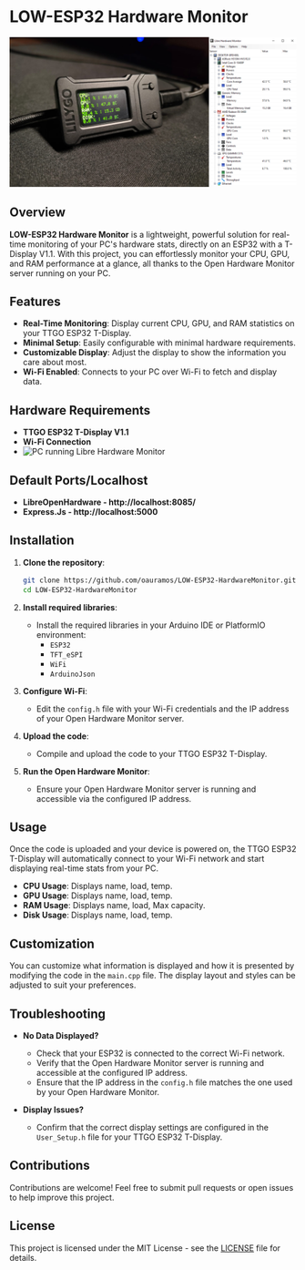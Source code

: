# LOW-ESP32 Hardware Monitor

![LOW-ESP32 Hardware Monitor](https://github.com/oauramos/LOW-ESP32-HardwareMonitor/blob/main/doc/Group%203.png)

## Overview

**LOW-ESP32 Hardware Monitor** is a lightweight, powerful solution for real-time monitoring of your PC's hardware stats, directly on an ESP32 with a T-Display V1.1. With this project, you can effortlessly monitor your CPU, GPU, and RAM performance at a glance, all thanks to the Open Hardware Monitor server running on your PC.

## Features

- **Real-Time Monitoring**: Display current CPU, GPU, and RAM statistics on your TTGO ESP32 T-Display.
- **Minimal Setup**: Easily configurable with minimal hardware requirements.
- **Customizable Display**: Adjust the display to show the information you care about most.
- **Wi-Fi Enabled**: Connects to your PC over Wi-Fi to fetch and display data.

## Hardware Requirements

- **TTGO ESP32 T-Display V1.1**
- **Wi-Fi Connection**
- ![PC running Libre Hardware Monitor](https://github.com/LibreHardwareMonitor/LibreHardwareMonitor)

## Default Ports/Localhost

- **LibreOpenHardware - http://localhost:8085/**
- **Express.Js - http://localhost:5000**

## Installation

1. **Clone the repository**:

   ```bash
   git clone https://github.com/oauramos/LOW-ESP32-HardwareMonitor.git
   cd LOW-ESP32-HardwareMonitor
   ```

2. **Install required libraries**:

   - Install the required libraries in your Arduino IDE or PlatformIO environment:
     - `ESP32`
     - `TFT_eSPI`
     - `WiFi`
     - `ArduinoJson`

3. **Configure Wi-Fi**:

   - Edit the `config.h` file with your Wi-Fi credentials and the IP address of your Open Hardware Monitor server.

4. **Upload the code**:

   - Compile and upload the code to your TTGO ESP32 T-Display.

5. **Run the Open Hardware Monitor**:
   - Ensure your Open Hardware Monitor server is running and accessible via the configured IP address.

## Usage

Once the code is uploaded and your device is powered on, the TTGO ESP32 T-Display will automatically connect to your Wi-Fi network and start displaying real-time stats from your PC.

- **CPU Usage**: Displays name, load, temp.
- **GPU Usage**: Displays name, load, temp.
- **RAM Usage**: Displays name, load, Max capacity.
- **Disk Usage**: Displays name, load, temp.

## Customization

You can customize what information is displayed and how it is presented by modifying the code in the `main.cpp` file. The display layout and styles can be adjusted to suit your preferences.

## Troubleshooting

- **No Data Displayed?**

  - Check that your ESP32 is connected to the correct Wi-Fi network.
  - Verify that the Open Hardware Monitor server is running and accessible at the configured IP address.
  - Ensure that the IP address in the `config.h` file matches the one used by your Open Hardware Monitor.

- **Display Issues?**
  - Confirm that the correct display settings are configured in the `User_Setup.h` file for your TTGO ESP32 T-Display.

## Contributions

Contributions are welcome! Feel free to submit pull requests or open issues to help improve this project.

## License

This project is licensed under the MIT License - see the [LICENSE](LICENSE) file for details.
